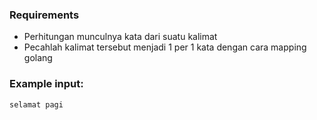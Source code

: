 ### Requirements
- Perhitungan munculnya kata dari suatu kalimat
- Pecahlah kalimat tersebut menjadi 1 per 1 kata dengan cara mapping golang

### Example input: 
`selamat pagi`
